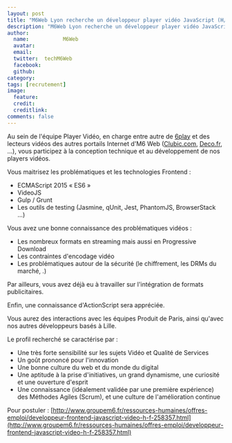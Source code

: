 ```yaml
---
layout: post
title: "M6Web Lyon recherche un développeur player vidéo JavaScript (H/F) en CDI"
description: "M6Web Lyon recherche un développeur player vidéo JavaScript (H/F) en CDI"
author:
  name:           M6Web
  avatar:         
  email:          
  twitter:  techM6Web      
  facebook:       
  github:    
category: 
tags: [recrutement]
image:
  feature: 
  credit: 
  creditlink: 
comments: false  
---
```


Au sein de l'équipe Player Vidéo, en charge entre autre de [6play](http://www.6play.fr) et des lecteurs vidéos des autres portails Internet d'M6 Web ([Clubic.com](http://www.clubic.com), [Deco.fr](http://www.deco.fr), ...), vous participez à la conception technique et au développement de nos players vidéos.

Vous maitrisez les problématiques et les technologies Frontend :

*	ECMAScript 2015 « ES6 »
*	VideoJS
*	Gulp / Grunt
*	Les outils de testing (Jasmine, qUnit, Jest, PhantomJS, BrowserStack ...)


Vous avez une bonne connaissance des problématiques vidéos :

*	Les nombreux formats en streaming mais aussi en Progressive Download
*	Les contraintes d'encodage vidéo
*	Les problématiques autour de la sécurité (le chiffrement, les DRMs du marché, .)


Par ailleurs, vous avez déjà eu à travailler sur l'intégration de formats publicitaires.

Enfin, une connaissance d'ActionScript sera appréciée.

Vous aurez des interactions avec les équipes Produit de Paris, ainsi qu'avec nos autres développeurs basés à Lille.


Le profil recherché se caractérise par : 

* Une très forte sensibilité sur les sujets Vidéo et Qualité de Services 
* Un goût prononcé pour l'innovation
* Une bonne culture du web et du monde du digital
* Une aptitude à la prise d'initiatives, un grand dynamisme, une curiosité et une ouverture d'esprit
* Une connaissance (idéalement validée par une première expérience) des Méthodes Agiles (Scrum), et une culture de l'amélioration continue 

Pour postuler : [http://www.groupem6.fr/ressources-humaines/offres-emploi/developpeur-frontend-javascript-video-h-f-258357.html](http://www.groupem6.fr/ressources-humaines/offres-emploi/developpeur-frontend-javascript-video-h-f-258357.html)

